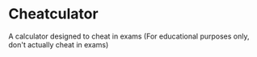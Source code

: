 # Cheatculator
A calculator designed to cheat in exams (For educational purposes only, don't actually cheat in exams)
